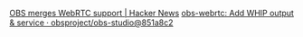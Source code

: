 
[OBS merges WebRTC support | Hacker News](https://news.ycombinator.com/item?id=36273075)
[obs-webrtc: Add WHIP output & service · obsproject/obs-studio@851a8c2](https://github.com/obsproject/obs-studio/commit/851a8c216e14617fb523951839f3bdb240e85141)
